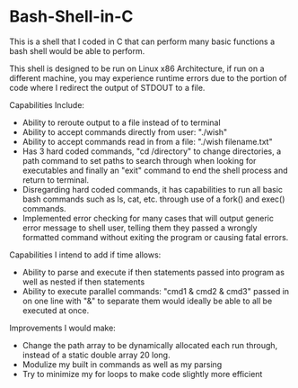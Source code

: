 # Bash-Shell-in-C
This is a shell that I coded in C that can perform many basic functions a bash shell would be able to perform.

This shell is designed to be run on Linux x86 Architecture, if run on a different machine, you may experience runtime errors due to the portion of code where I redirect the output of STDOUT to a file. 

Capabilities Include:
- Ability to reroute output to a file instead of to terminal
- Ability to accept commands directly from user: "./wish" 
- Ability to accept commands read in from a file: "./wish filename.txt"
- Has 3 hard coded commands, "cd /directory" to change directories, a path command to set paths to search through when looking for executables and finally an "exit" command to end the shell process and return to terminal.
- Disregarding hard coded commands, it has capabilities to run all basic bash commands such as ls, cat, etc. through use of a fork() and exec() commands.
- Implemented error checking for many cases that will output generic error message to shell user, telling them they passed a wrongly formatted command without exiting the program or causing fatal errors.

Capabilities I intend to add if time allows:
- Ability to parse and execute if then statements passed into program as well as nested if then statements
- Ability to execute parallel commands: "cmd1 & cmd2 & cmd3" passed in on one line with "&" to separate them would ideally be able to all be executed at once.


Improvements I would make:
- Change the path array to be dynamically allocated each run through, instead of a static double array 20 long.
- Modulize my built in commands as well as my parsing
- Try to minimize my for loops to make code slightly more efficient

